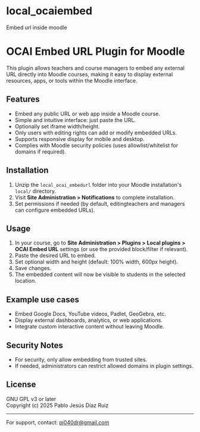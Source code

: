 # local_ocaiembed
Embed url inside moodle

# OCAI Embed URL Plugin for Moodle

This plugin allows teachers and course managers to embed any external URL directly into Moodle courses, making it easy to display external resources, apps, or tools within the Moodle interface.

## Features

- Embed any public URL or web app inside a Moodle course.
- Simple and intuitive interface: just paste the URL.
- Optionally set iframe width/height.
- Only users with editing rights can add or modify embedded URLs.
- Supports responsive display for mobile and desktop.
- Complies with Moodle security policies (uses allowlist/whitelist for domains if required).

## Installation

1. Unzip the `local_ocai_embedurl` folder into your Moodle installation's `local/` directory.
2. Visit **Site Administration > Notifications** to complete installation.
3. Set permissions if needed (by default, editingteachers and managers can configure embedded URLs).

## Usage

1. In your course, go to **Site Administration > Plugins > Local plugins > OCAI Embed URL** settings (or use the provided block/filter if relevant).
2. Paste the desired URL to embed.
3. Set optional width and height (default: 100% width, 600px height).
4. Save changes.
5. The embedded content will now be visible to students in the selected location.

## Example use cases

- Embed Google Docs, YouTube videos, Padlet, GeoGebra, etc.
- Display external dashboards, analytics, or web applications.
- Integrate custom interactive content without leaving Moodle.

## Security Notes

- For security, only allow embedding from trusted sites.
- If needed, administrators can restrict allowed domains in plugin settings.

## License

GNU GPL v3 or later  
Copyright (c) 2025 Pablo Jesús Díaz Ruiz

---

For support, contact: [pj040dr@gmail.com](mailto:pj040dr@gmail.com)


